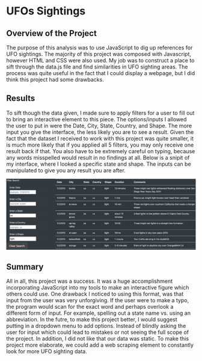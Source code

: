 # UFOs Sightings

## Overview of the Project
The purpose of this analysis was to use JavaScript to dig up references for UFO sightings. The majority of this project was composed with Javascript, however HTML and CSS were also used. My job was to construct a place to sift through the data.js file and find similarities in UFO sighting areas. The process was quite useful in the fact that I could display a webpage, but I did think this project had some drawbacks.

## Results

To sift though the data given, I made sure to apply filters for a user to fill out to bring an interactive element to this piece. The options/inputs I allowed the user to put in were the Date, City, State, Country, and Shape. The more input you give the interface, the less likely you are to see a result. Given the fact that the dataset I received to work with this project was quite smaller, it is much more likely that if you applied all 5 filters, you may only receive one result back if that. You also have to be extremely careful on typing, because any words misspelled would result in no findings at all. Below is a snipit of my interface, where I looked a specific state and shape. The inputs can be manipulated to give you any result you are after.

![filter_state_shape](Results/filter_state_shape.PNG)

## Summary

All in all, this project was a success. It was a huge accomplishment incorporating JavaScript into my tools to make an interactive figure which others could use. One drawback I noticed to using this format, was that input from the user was very unforgiving. If the user were to make a typo, the program would scan for the exact word and perhaps overlook a different form of input. For example, spelling out a state name vs. using an abbreviation. In the futre, to make this project better, I would suggest putting in a dropdown menu to add options. Instead of blindly asking the user for input which could lead to mistakes or not seeing the full scope of the project. In addition, I did not like that our data was static. To make this project more elaborate, we could add a web scraping element to constantly look for more UFO sighting data. 
